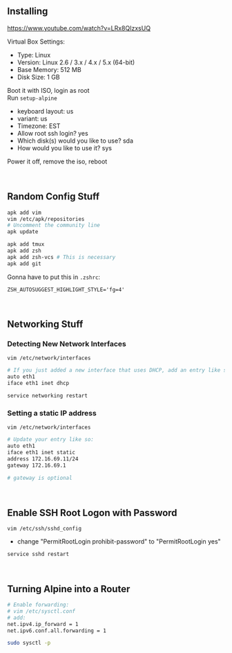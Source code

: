 ## Installing

https://www.youtube.com/watch?v=LRx8QIzxsUQ

Virtual Box Settings:
- Type: Linux
- Version: Linux 2.6 / 3.x / 4.x / 5.x (64-bit)
- Base Memory: 512 MB
- Disk Size: 1 GB

Boot it with ISO, login as root  
Run `setup-alpine`
- keyboard layout: us
- variant: us
- Timezone: EST
- Allow root ssh login? yes
- Which disk(s) would you like to use? sda
- How would you like to use it? sys

Power it off, remove the iso, reboot  

<br />

## Random Config Stuff

```sh
apk add vim
vim /etc/apk/repositories
# Uncomment the community line
apk update

apk add tmux  
apk add zsh
apk add zsh-vcs # This is necessary
apk add git
```

Gonna have to put this in `.zshrc`:
```
ZSH_AUTOSUGGEST_HIGHLIGHT_STYLE='fg=4'
```

<br />

## Networking Stuff

### **Detecting New Network Interfaces**

`vim /etc/network/interfaces`
```sh
# If you just added a new interface that uses DHCP, add an entry like so:
auto eth1
iface eth1 inet dhcp
```
`service networking restart`  

### **Setting a static IP address**

`vim /etc/network/interfaces`
```sh
# Update your entry like so:
auto eth1
iface eth1 inet static
address 172.16.69.11/24
gateway 172.16.69.1

# gateway is optional
```

<br />

## Enable SSH Root Logon with Password

`vim /etc/ssh/sshd_config`
- change "PermitRootLogin prohibit-password" to "PermitRootLogin yes" 

`service sshd restart`  

<br />

## Turning Alpine into a Router

```sh
# Enable forwarding:
# vim /etc/sysctl.conf
# add:
net.ipv4.ip_forward = 1
net.ipv6.conf.all.forwarding = 1

sudo sysctl -p
```
